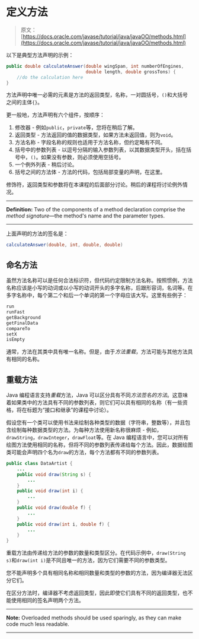 # 定义方法

> 原文： [https://docs.oracle.com/javase/tutorial/java/javaOO/methods.html](https://docs.oracle.com/javase/tutorial/java/javaOO/methods.html)

以下是典型方法声明的示例：

```java
public double calculateAnswer(double wingSpan, int numberOfEngines,
                              double length, double grossTons) {
    //do the calculation here
}

```

方法声明中唯一必需的元素是方法的返回类型，名称，一对圆括号，`()`和大括号之间的主体`{}`。

更一般地，方法声明有六个组件，按顺序：

1.  修改器 - 例如`public`，`private`等，您将在稍后了解。
2.  返回类型 - 方法返回的值的数据类型，如果方法未返回值，则为`void`。
3.  方法名称 - 字段名称的规则也适用于方法名称，但约定略有不同。
4.  括号中的参数列表 - 以逗号分隔的输入参数列表，以其数据类型开头，括在括号中，`()`。如果没有参数，则必须使用空括号。
5.  一个例外列表 - 稍后讨论。
6.  括号之间的方法体 - 方法的代码，包括局部变量的声明，在这里。

修饰符，返回类型和参数将在本课程的后面部分讨论。稍后的课程将讨论例外情况。

* * *

**Definition:** Two of the components of a method declaration comprise the _method signature_—the method's name and the parameter types.

* * *

上面声明的方法的签名是：

```java
calculateAnswer(double, int, double, double)

```

## 命名方法

虽然方法名称可以是任何合法标识符，但代码约定限制方法名称。按照惯例，方法名称应该是小写的动词或以小写的动词开头的多字名称，后跟形容词，名词等。在多字名称中，每个第二个和后一个单词的第一个字母应该大写。这里有些例子：

```java
run
runFast
getBackground
getFinalData
compareTo
setX
isEmpty

```

通常，方法在其类中具有唯一名称。但是，由于*方法重载*，方法可能与其他方法具有相同的名称。

## 重载方法

Java 编程语言支持*重载*方法，Java 可以区分具有不同*方法签名的方法*。这意味着如果类中的方法具有不同的参数列表，则它们可以具有相同的名称（有一些资格，将在标题为“接口和继承”的课程中讨论）。

假设您有一个类可以使用书法来绘制各种类型的数据（字符串，整数等），并且包含绘制每种数据类型的方法。为每种方法使用新名称很麻烦 - 例如，`drawString`，`drawInteger`，`drawFloat`等。在 Java 编程语言中，您可以对所有绘图方法使用相同的名称，但将不同的参数列表传递给每个方法。因此，数据绘图类可能会声明四个名为`draw`的方法，每个方法都有不同的参数列表。

```java
public class DataArtist {
    ...
    public void draw(String s) {
        ...
    }
    public void draw(int i) {
        ...
    }
    public void draw(double f) {
        ...
    }
    public void draw(int i, double f) {
        ...
    }
}

```

重载方法由传递给方法的参数的数量和类型区分。在代码示例中，`draw(String s)`和`draw(int i)`是不同且唯一的方法，因为它们需要不同的参数类型。

您不能声明多个具有相同名称和相同数量和类型的参数的方法，因为编译器无法区分它们。

在区分方法时，编译器不考虑返回类型，因此即使它们具有不同的返回类型，也不能使用相同的签名声明两个方法。

* * *

**Note:** Overloaded methods should be used sparingly, as they can make code much less readable.

* * *